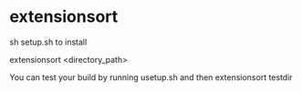# extensionsort

sh setup.sh to install

extensionsort <directory_path>

You can test your build by running usetup.sh and then extensionsort testdir
